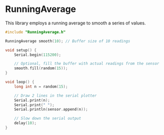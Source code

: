 # RunningAverage

This library employs a running average to smooth a series of values.

```cpp
#include "RunningAverage.h"

RunningAverage smooth(10); // Buffer size of 10 readings

void setup() {
	Serial.begin(115200);

	// Optional, fill the buffer with actual readings from the sensor
	smooth.fill(random(15));
}

void loop() {
	long int n = random(15);

	// Draw 2 lines in the serial plotter
	Serial.print(n);
	Serial.print(" ");
	Serial.println(sensor.append(n));

	// Slow down the serial output
	delay(10);
}
```
